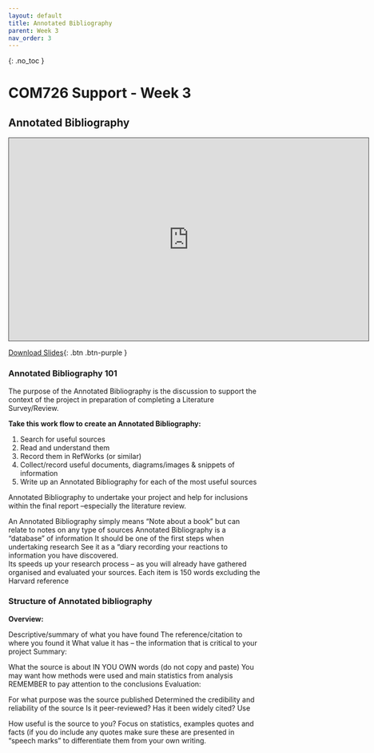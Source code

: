 ```yaml
---
layout: default
title: Annotated Bibliography
parent: Week 3
nav_order: 3
---
```


{: .no_toc }

# COM726 Support - Week 3

## Annotated Bibliography

<iframe src="https://solent.cloud.panopto.eu/Panopto/Pages/Embed.aspx?id=2a1b988c-06c7-4a1b-8534-ac8900e3e5ec&autoplay=false&offerviewer=true&showtitle=true&showbrand=true&captions=true&interactivity=all" height="405" width="720" style="border: 1px solid #464646;" allowfullscreen allow="autoplay"></iframe>

[Download Slides](../slides/Annotated_Bibliography_2023.pptx){: .btn .btn-purple }

### Annotated Bibliography 101
The purpose of the Annotated Bibliography is the discussion to support the context of the project in preparation of completing a Literature Survey/Review.

**Take this work flow to create an Annotated Bibliography:** 

1. Search for useful sources
2. Read and understand them
3. Record them in RefWorks (or similar)
4. Collect/record useful documents, diagrams/images & snippets of information
5. Write up an Annotated Bibliography for each of the most useful sources 

Annotated Bibliography to undertake your project and help for inclusions within the final report –especially the literature review.

An Annotated Bibliography simply means “Note about a book” but can relate to notes on any type of sources
Annotated Bibliography is a “database” of information 
It should be one of the first steps when undertaking research 
See it as a “diary recording your reactions to information you have discovered.  
Its speeds up your research process – as you will already have gathered organised and evaluated your sources.
Each item is 150 words excluding the Harvard reference


### Structure of Annotated bibliography

**Overview:**

Descriptive/summary of what you have found
The reference/citation to where you found it
What value it has – the information that is critical to your project
Summary:

What the source is about IN YOU OWN words (do not copy and paste)
You may want how methods were used and main statistics from analysis
REMEMBER to pay attention to the conclusions
Evaluation:

For what purpose was the source published
Determined the credibility and reliability of the source
Is it peer-reviewed?
Has it been widely cited?
Use

How useful is the source to you?
Focus on statistics, examples quotes and facts (if you do include any quotes make sure these are presented in “speech marks” to differentiate them from your own writing.
